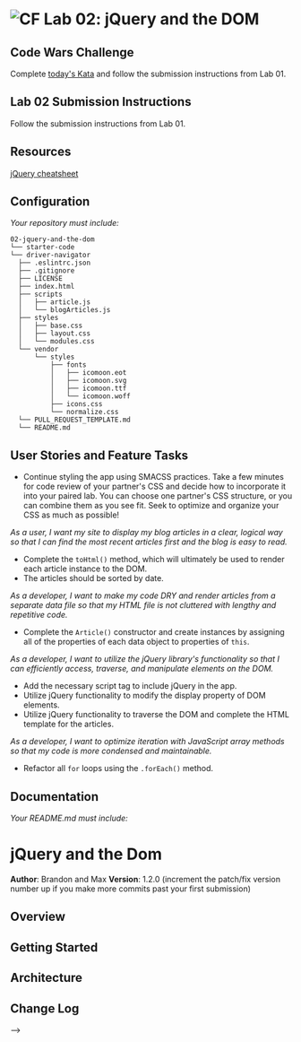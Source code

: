 ![CF](https://camo.githubusercontent.com/70edab54bba80edb7493cad3135e9606781cbb6b/687474703a2f2f692e696d6775722e636f6d2f377635415363382e706e67) Lab 02: jQuery and the DOM
===

## Code Wars Challenge

Complete [today's Kata](https://www.codewars.com/kata/my-head-is-at-the-wrong-end) and follow the submission instructions from Lab 01.

## Lab 02 Submission Instructions
Follow the submission instructions from Lab 01.

## Resources  
[jQuery cheatsheet](https://oscarotero.com/jquery/)

## Configuration
_Your repository must include:_

```
02-jquery-and-the-dom
└── starter-code
└── driver-navigator
  ├── .eslintrc.json
  ├── .gitignore
  ├── LICENSE
  ├── index.html
  ├── scripts
  │   ├── article.js
  │   └── blogArticles.js
  ├── styles
  │   ├── base.css
  │   ├── layout.css
  │   └── modules.css
  └── vendor
      └── styles
          ├── fonts
          │   ├── icomoon.eot
          │   ├── icomoon.svg
          │   ├── icomoon.ttf
          │   └── icomoon.woff
          ├── icons.css
          └── normalize.css
  └── PULL_REQUEST_TEMPLATE.md
  └── README.md
```

## User Stories and Feature Tasks

- Continue styling the app using SMACSS practices. Take a few minutes for code review of your partner's CSS and decide how to incorporate it into your paired lab. You can choose one partner's CSS structure, or you can combine them as you see fit. Seek to optimize and organize your CSS as much as possible!

*As a user, I want my site to display my blog articles in a clear, logical way so that I can find the most recent articles first and the blog is easy to read.*

- Complete the `toHtml()` method, which will ultimately be used to render each article instance to the DOM.
- The articles should be sorted by date.

*As a developer, I want to make my code DRY and render articles from a separate data file so that my HTML file is not cluttered with lengthy and repetitive code.*

- Complete the `Article()` constructor and create instances by assigning all of the properties of each data object to properties of `this`.

*As a developer, I want to utilize the jQuery library's functionality so that I can efficiently access, traverse, and manipulate elements on the DOM.*

- Add the necessary script tag to include jQuery in the app.
- Utilize jQuery functionality to modify the display property of DOM elements.
- Utilize jQuery functionality to traverse the DOM and complete the HTML template for the articles.

*As a developer, I want to optimize iteration with JavaScript array methods so that my code is more condensed and maintainable.*

- Refactor all `for` loops using the `.forEach()` method.


## Documentation
_Your README.md must include:_

# jQuery and the Dom

**Author**: Brandon and Max
**Version**: 1.2.0 (increment the patch/fix version number up if you make more commits past your first submission)

## Overview
<!-- This application allows the script to add the articles into the DOM rather than being hardcoded into the html. -->

## Getting Started
<!-- Use of jQuery is necessary for understanding what is going on. To change the output of the articles, one would need to modify the blogArticles.js file, adding their own information and body text. This would be automatically appending to the website -->

## Architecture
<!-- The script is pulling out the template, cloning it, modifying it with specific article data, then re-appending it.-->

## Change Log
<!-- 07-11-18 9:00am: Cloned initial files and started work on the html
07-11-18 10:00am: worked through most TODOs except for re-appending the information on the clone
07-11-18 11:00am: finished everything!
## Credits and Collaborations
<!-- Use of MIT LICENSE -->
-->
```

